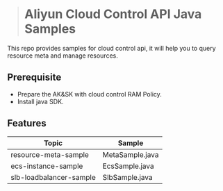 > # Aliyun Cloud Control API Java Samples

This repo provides samples for cloud control api, it will help you to query resource meta and manage resources.

## Prerequisite

* Prepare the AK&SK with cloud control RAM Policy.
* Install java SDK.

## Features

<table>
    <thead>
      <tr>
         <th>Topic</th>
         <th>Sample</th>
        </tr>
    </thead>
    <tbody>
        <tr>
            <td>resource-meta-sample</td>
            <td>MetaSample.java</td>
        </tr>
        <tr>
            <td>ecs-instance-sample</td>
            <td>EcsSample.java</td>
        </tr>
        <tr>
            <td>slb-loadbalancer-sample</td>
            <td>SlbSample.java</td>
        </tr>
    </tbody>
</table>